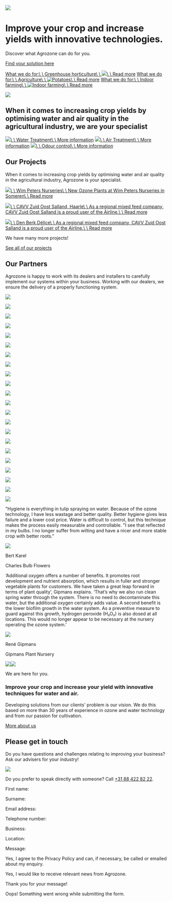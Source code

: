 ![](https://cdn.prod.website-files.com/62a2da84649b28359804a558/62a459459af71dbe0d70570f_Greenhouse-3.jpg)

# Improve your crop and increase yields with innovative technologies.

Discover what Agrozone can do for you.

[Find your solution here](https://www.agrozone.nl/en#toepassingen)

[What we do for:\\
\\
Greenhouse horticulture\\
\\
![](https://cdn.prod.website-files.com/62a2da84649b28359804a558/62a45944c9aebb36a06e9b75_Greenhouse.jpg)\\
\\
Read more](https://www.agrozone.nl/en/glastuinbouw) [What we do for:\\
\\
Agriculture\\
\\
![Potatoes](https://cdn.prod.website-files.com/62a2da84649b28359804a558/632b16ebd132977d550c6675_AdobeStock_499339902.jpeg)\\
\\
Read more](https://www.agrozone.nl/en/akkerbouw) [What we do for:\\
\\
Indoor farming\\
\\
![Indoor farming](https://cdn.prod.website-files.com/62a2da84649b28359804a558/632ac60865970ce80505b079_AdobeStock_407656621.jpg)\\
\\
Read more](https://www.agrozone.nl/en/indoor-farm)

![](https://cdn.prod.website-files.com/62a2da84649b28359804a558/6300dc1b293951eddb80de5d_Product-header-4.jpg)

## When it comes to increasing crop yields by optimising water and air quality in the agricultural industry, we are your specialist

[![](https://cdn.prod.website-files.com/62a2da84649b28359804a558/62a45b3681a605b3eea1b324_Icon-Water-2.svg)\\
\\
Water Treatment\\
\\
More information](https://www.agrozone.nl/en/waterbehandeling) [![](https://cdn.prod.website-files.com/62a2da84649b28359804a558/62a45b369af71dcfce706394_Icon-Air.svg)\\
\\
Air Treatment\\
\\
More information](https://www.agrozone.nl/en/luchtbehandeling) [![](https://cdn.prod.website-files.com/62a2da84649b28359804a558/62a45a91caa93879aac9ef36_Icon-Smell.svg)\\
\\
Odour control\\
\\
More information](https://www.agrozone.nl/en/geurbestrijding)

## Our Projects

When it comes to increasing crop yields by optimising water and air quality in the agricultural industry, Agrozone is your specialist.

[![](https://cdn.prod.website-files.com/62a45c9021acef6f92277f8d/66d85c0e7af3c05bed501fb8_Wim%20Peters%20Kwekerijen%201.png)\\
\\
Wim Peters Nurseries\\
\\
New Ozone Plants at Wim Peters Nurseries in Someren\\
\\
Read more](https://www.agrozone.nl/en/project/wim-peters-kwekerijen)

[![](https://cdn.prod.website-files.com/62a45c9021acef6f92277f8d/639309458774f63a225352da_Agrozone-LQ-10.jpg)\\
\\
CAVV Zuid Oost Salland, Haarle\\
\\
As a regional mixed feed company, CAVV Zuid Oost Salland is a proud user of the Airline.\\
\\
Read more](https://www.agrozone.nl/en/project/cavv-zuid-oost-salland-te-haarle)

[![](https://cdn.prod.website-files.com/62a45c9021acef6f92277f8d/632b147b04576f7fd8340f44_Den%20Berk%20lucas.webp)\\
\\
Den Berk Délice\\
\\
As a regional mixed feed company, CAVV Zuid Oost Salland is a proud user of the Airline.\\
\\
Read more](https://www.agrozone.nl/en/project/den-berk-2)

We have many more projects!

[See all of our projects](https://www.agrozone.nl/en/projecten)

## Our Partners

Agrozone is happy to work with its dealers and installers to carefully implement our systems within your business. Working with our dealers, we ensure the delivery of a properly functioning system.

![](https://cdn.prod.website-files.com/62a45c9021acef6f92277f8d/657c23bf53e5e2010ab9b00e_Patron%20-%20Logo%20staand%20FC-%20rgb.png)

![](https://cdn.prod.website-files.com/62a45c9021acef6f92277f8d/633a851a6ec3da64d4427c2f_Cogas.png)

![](https://cdn.prod.website-files.com/62a45c9021acef6f92277f8d/62a70169e68245f2b0e71541_Logo%20Strooper_JPG.jpeg)

![](https://cdn.prod.website-files.com/62a45c9021acef6f92277f8d/62a7015ee48811279e630883_Logo%20Eval.jpeg)

![](https://cdn.prod.website-files.com/62a45c9021acef6f92277f8d/62a7015943d232da342774be_HTS-LOGO-JPG-2013.jpeg)

![](https://cdn.prod.website-files.com/62a45c9021acef6f92277f8d/65686ac096ab6fdd1c833cad_Matic%20logo%20New.JPG)

![](https://cdn.prod.website-files.com/62a45c9021acef6f92277f8d/62a70179b0d17602d8fc1313_Olof_Schuur_BM_Kompleet_Hor.jpeg)

![](https://cdn.prod.website-files.com/62a45c9021acef6f92277f8d/62a7017342b260d590b3a148_logo.png)

![](https://cdn.prod.website-files.com/62a45c9021acef6f92277f8d/6570327ea040d7234dc5e3e1_Cv100%20WUR%202018%20-%20logo.jpg)

![](https://cdn.prod.website-files.com/62a45c9021acef6f92277f8d/62a7016ec9aebb219f7e7eb7_Logo%20V2%20GST%20Tuinbouwtechniek%20tbv.png)

![](https://cdn.prod.website-files.com/62a45c9021acef6f92277f8d/65703427f3332dce5e0153fa_Haket%20-%20Logo%20met%20slogan%20RGB%20DEF.png)

![](https://cdn.prod.website-files.com/62a45c9021acef6f92277f8d/65686a5d230240ecad87ff82_Certhon_Wordmark_Master_Transparant_Black.png)

![](https://cdn.prod.website-files.com/62a45c9021acef6f92277f8d/65686a1789a5895098e7f738_Logo%20MAIS%20transparant.png)

![](https://cdn.prod.website-files.com/62a45c9021acef6f92277f8d/633a7cda1e6039b1fe250686_BVZ_Logo%20-%20PNG.png)

![](https://cdn.prod.website-files.com/62a45c9021acef6f92277f8d/657c26393ff8c1388b8e644f_Enthoven%20-%20Logo%20staand%20FC-%20rgb.png)

![](https://cdn.prod.website-files.com/62a45c9021acef6f92277f8d/62a70139a8f8d8167429a3ae_a47340_059347cb82e24585806e412ae.png)

![](https://cdn.prod.website-files.com/62a45c9021acef6f92277f8d/62a7013fcc39b990ca93634f_Ateco.jpeg)

![](https://cdn.prod.website-files.com/62a45c9021acef6f92277f8d/65c9f70c3561297361ce024b_Hortiplan%2Btagline_CYMK%20(1)%20(1).jpg)

![](https://cdn.prod.website-files.com/62a45c9021acef6f92277f8d/633a857b6ec3dadac842b832_Logo_Lek_Habo_CMYK_2016.jpg)

![](https://cdn.prod.website-files.com/62a45c9021acef6f92277f8d/656869d1d0b0d0557cb187f3_Logo_dalsem_liggend_RGB.jpg)

![](https://cdn.prod.website-files.com/62a45c9021acef6f92277f8d/62a7017e2b9d42018987c02d_Stolze.jpeg)

![](https://cdn.prod.website-files.com/62a45c9021acef6f92277f8d/65686af5e8ffb000e7127ff3_KaRo%20Logo%20%2B%20activiteit%2C%20uitgesneden.jpg)

"Hygiene is everything in tulip spraying on water. Because of the ozone technology, I have less wastage
and better quality. Better hygiene gives less failure and a lower cost price. Water is difficult to control, but this technique makes the process easily measurable and controllable. "I see that reflected in my bulbs. I no longer suffer from wilting and have a nicer and more stable crop with better roots."

![](https://cdn.prod.website-files.com/62a45c9021acef6f92277f8d/62ab7b26dd555ed0c7916852_Quote-2.png)

Bert Karel

Charles Bulb Flowers

‘Additional oxygen offers a number of benefits. It promotes root development and nutrient absorption, which results in fuller and stronger vegetable plants for customers. We have taken a great leap forward in terms of plant quality’, Gipmans explains. ‘That’s why we also run clean spring water through the system. There is no need to decontaminate this water, but the additional oxygen certainly adds value. A second benefit is the lower biofilm growth in the water system. As a preventive measure to guard against this growth, hydrogen peroxide (H₂O₂) is also dosed at all locations. This would no longer appear to be necessary at the nursery operating the ozone system.’

![](https://cdn.prod.website-files.com/62a45c9021acef6f92277f8d/63319f449d7d101b75e341c6_gipmans18.jpg)

René Gipmans

Gipmans Plant Nursery

![](https://cdn.prod.website-files.com/62a2da84649b28359804a558/62a7068e72c8e8fc02c5778b_Team.jpg)![](https://cdn.prod.website-files.com/62a2da84649b28359804a558/62a716809422e61d1de802e7_Logo-Icon.svg)

We are here for you.

### **Improve your crop and increase your yield with innovative techniques for water and air.**

Developing solutions from our clients' problem is our vision. We do this based on more than 30 years of experience in ozone and water technology and from our passion for cultivation.

[More about us](https://www.agrozone.nl/en/over-ons)

## Please get in touch

Do you have questions and challenges relating to improving your business? Ask our advisers for your industry!

![](https://cdn.prod.website-files.com/62a2da84649b28359804a558/62fe1eb28439721c9c32bb6e_Team-Werner.jpg)

Do you prefer to speak directly with someone? Call [+31 88 422 82 22](tel:+31884228222).

First name:

Surname:

Email address:

Telephone number:

Business:

Location:

Message:

Yes, I agree to the Privacy Policy and can, if necessary, be called or emailed about my enquiry.

Yes, I would like to receive relevant news from Agrozone.

Thank you for your message!

Oops! Something went wrong while submitting the form.